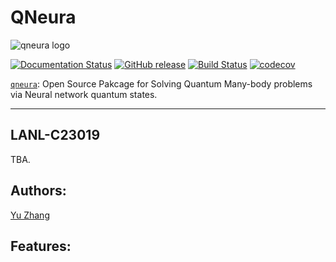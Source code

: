 # QNeura

![qneura logo](https://github.com/ares201005/qneura/blob/HEAD/docs/static/logo_tbd.png?raw=true)

[![Documentation Status](https://readthedocs.org/projects/qneura-lmi/badge/?version=develop)](https://qneura-lmi.readthedocs.io/en/develop/?badge=develop)
[![GitHub release](https://img.shields.io/github/release/ares201005/qneura/all.svg)](https://github.com/ares201005/qneura/releases)
[![Build Status](https://github.com/ares201005/qneura/actions/workflows/ci.yml/badge.svg)](https://github.com/ares201005/QNeura/actions?query=workflow%3ACI)
[![codecov](https://codecov.io/gh/ares201005/QNeura/graph/badge.svg?token=2CBUTFR93Y)](https://codecov.io/gh/ares201005/QNeura)


[`qneura`](https://github.com/ares201005/qneura):  Open Source Pakcage for Solving Quantum Many-body problems via Neural network quantum states.

-----------------------------------------------


## LANL-C23019

TBA.

## Authors:

[Yu Zhang](mailto:zhy@lanl.gov)

## Features:


